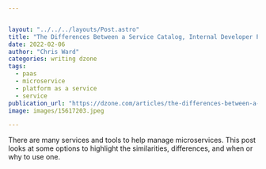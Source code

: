 ```yaml
---


layout: "../../../layouts/Post.astro"
title: "The Differences Between a Service Catalog, Internal Developer Platform, and..."
date: 2022-02-06
author: "Chris Ward"
categories: writing dzone
tags: 
  - paas
  - microservice
  - platform as a service
  - service
publication_url: "https://dzone.com/articles/the-differences-between-a-service-catalog-internal"
image: images/15617203.jpeg

---
```

There are many services and tools to help manage microservices. This post looks at some options to highlight the similarities, differences, and when or why to use one.


